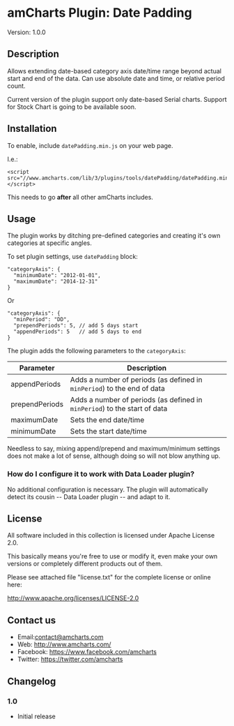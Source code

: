 # amCharts Plugin: Date Padding

Version: 1.0.0


## Description

Allows extending date-based category axis date/time range beyond actual start 
and end of the data. Can use absolute date and time, or relative period count.

Current version of the plugin support only date-based Serial charts. Support
for Stock Chart is going to be available soon.


## Installation

To enable, include `datePadding.min.js` on your web page.

I.e.:

```
<script src="//www.amcharts.com/lib/3/plugins/tools/datePadding/datePadding.min.js"></script>
```

This needs to go **after** all other amCharts includes.


## Usage

The plugin works by ditching pre-defined categories and creating it's own 
categories at specific angles.

To set plugin settings, use `datePadding` block:

```
"categoryAxis": {
  "minimumDate": "2012-01-01",
  "maximumDate": "2014-12-31"
}
```

Or

```
"categoryAxis": {
  "minPeriod": "DD",
  "prependPeriods": 5, // add 5 days start
  "appendPeriods": 5   // add 5 days to end
}
```

The plugin adds the following parameters to the `categoryAxis`:

Parameter | Description
--------- | -----------
appendPeriods | Adds a number of periods (as defined in `minPeriod`) to the end of data
prependPeriods | Adds a number of periods (as defined in `minPeriod`) to the start of data
maximumDate | Sets the end date/time
minimumDate | Sets the start date/time

Needless to say, mixing append/prepend and maximum/minimum settings does not 
make a lot of sense, although doing so will not blow anything up.


### How do I configure it to work with Data Loader plugin?

No additional configuration is necessary. The plugin will automatically detect 
its cousin -- Data Loader plugin -- and adapt to it.


## License

All software included in this collection is licensed under Apache License 2.0.

This basically means you're free to use or modify it, even make your own 
versions or completely different products out of them.

Please see attached file "license.txt" for the complete license or online here:

http://www.apache.org/licenses/LICENSE-2.0


## Contact us

* Email:contact@amcharts.com
* Web: http://www.amcharts.com/
* Facebook: https://www.facebook.com/amcharts
* Twitter: https://twitter.com/amcharts


## Changelog

### 1.0
* Initial release